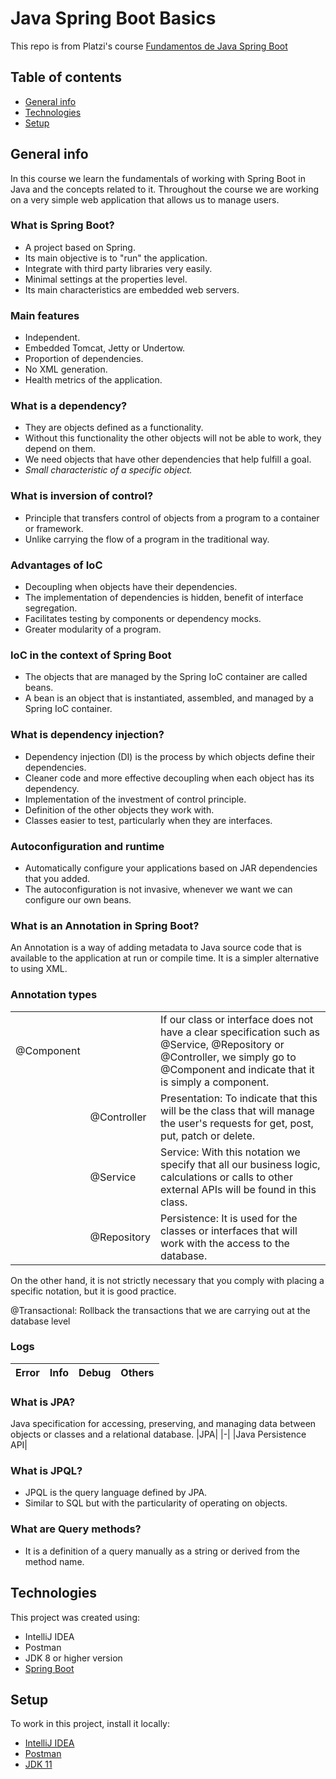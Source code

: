 # Java Spring Boot Basics

This repo is from Platzi's course [Fundamentos de Java Spring Boot](https://platzi.com/clases/spring-boot/)

## Table of contents
* [General info](#general-info)
* [Technologies](#technologies)
* [Setup](#setup)

## General info

In this course we learn the fundamentals of working with Spring Boot in Java and the concepts related to it. Throughout the course we are working on a very simple web application that allows us to manage users.

### What is Spring Boot?
* A project based on Spring.
* Its main objective is to "run" the application.
* Integrate with third party libraries very easily.
* Minimal settings at the properties level.
* Its main characteristics are embedded web servers.

### Main features
* Independent.
* Embedded Tomcat, Jetty or Undertow.
* Proportion of dependencies.
* No XML generation.
* Health metrics of the application.

### What is a dependency?
* They are objects defined as a functionality.
* Without this functionality the other objects will not be able to work, they depend on them.
* We need objects that have other dependencies that help fulfill a goal.
* *Small characteristic of a specific object.*

### What is inversion of control?
* Principle that transfers control of objects from a program to a container or framework.
* Unlike carrying the flow of a program in the traditional way.

### Advantages of IoC
* Decoupling when objects have their dependencies.
* The implementation of dependencies is hidden, benefit of interface segregation.
* Facilitates testing by components or dependency mocks.
* Greater modularity of a program.

### IoC in the context of Spring Boot
* The objects that are managed by the Spring IoC container are called beans.
* A bean is an object that is instantiated, assembled, and managed by a Spring IoC container.

### What is dependency injection?
* Dependency injection (DI) is the process by which objects define their dependencies.
* Cleaner code and more effective decoupling when each object has its dependency.
* Implementation of the investment of control principle.
* Definition of the other objects they work with.
* Classes easier to test, particularly when they are interfaces.

### Autoconfiguration and runtime
* Automatically configure your applications based on JAR dependencies that you added.
* The autoconfiguration is not invasive, whenever we want we can configure our own beans.

### What is an Annotation in Spring Boot?
An Annotation is a way of adding metadata to Java source code that is available to the application at run or compile time. It is a simpler alternative to using XML.

### Annotation types

||||
|-|-|-|
|@Component||If our class or interface does not have a clear specification such as @Service, @Repository or @Controller, we simply go to @Component and indicate that it is simply a component.|
||@Controller|Presentation: To indicate that this will be the class that will manage the user's requests for get, post, put, patch or delete.|
||@Service|Service: With this notation we specify that all our business logic, calculations or calls to other external APIs will be found in this class.|
||@Repository|Persistence: It is used for the classes or interfaces that will work with the access to the database.|

On the other hand, it is not strictly necessary that you comply with placing a specific notation, but it is good practice.

@Transactional: Rollback the transactions that we are carrying out at the database level

### Logs
|Error|Info|Debug|Others|
|-----|----|-----|------|

### What is JPA?
Java specification for accessing, preserving, and managing data between objects or classes and a relational database.
|JPA|
|-|
|Java Persistence API|

### What is JPQL?
* JPQL is the query language defined by JPA.
* Similar to SQL but with the particularity of operating on objects.

### What are Query methods?
* It is a definition of a query manually as a string or derived from the method name.

## Technologies

This project was created using:
* IntelliJ IDEA
* Postman
* JDK 8 or higher version
* [Spring Boot](https://start.spring.io/)

## Setup

To work in this project, install it locally:
* [IntelliJ IDEA](https://www.jetbrains.com/idea/download)
* [Postman](https://www.postman.com/downloads/)
* [JDK 11](https://www.oracle.com/java/technologies/javase-jdk11-downloads.html)
